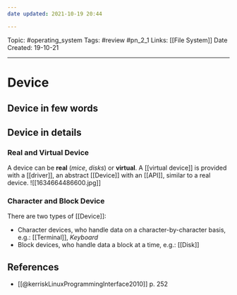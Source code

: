 ```yaml
---
date updated: 2021-10-19 20:44

---
```


Topic: #operating_system
Tags: #review #pn_2_1
Links: [[File System]]
Date Created: 19-10-21

---

# Device

## Device in few words

## Device in details

### Real and Virtual Device

A device can be **real** (_mice_, _disks_) or **virtual**.
A [[virtual device]] is provided with a [[driver]], an abstract [[Device]] with an [[API]], similar to a real device.
![[1634664486600.jpg]]

### Character and Block Device

There are two types of [[Device]]:

- Character devices, who handle data on a character-by-character basis, e.g.: [[Terminal]], _Keyboard_
- Block devices, who handle data a block at a time, e.g.: [[Disk]]

## References

- [[@kerriskLinuxProgrammingInterface2010]] p. 252
